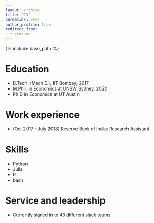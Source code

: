 ```yaml
---
layout: archive
title: "CV"
permalink: /cv/
author_profile: true
redirect_from:
  - /resume
---
```


{% include base_path %}

Education
======
* B.Tech. (Mech E.), IIT Bombay, 2017
* M.Phil. in Economics at UNSW Sydney, 2020
* Ph.D in Economics at UT Austin

Work experience
======
* (Oct 2017 - July 2018) Reserve Bank of India: Research Assistant

Skills
======
* Python 
* Julia
* R
* bash

  
Service and leadership
======
* Currently signed in to 43 different slack teams
